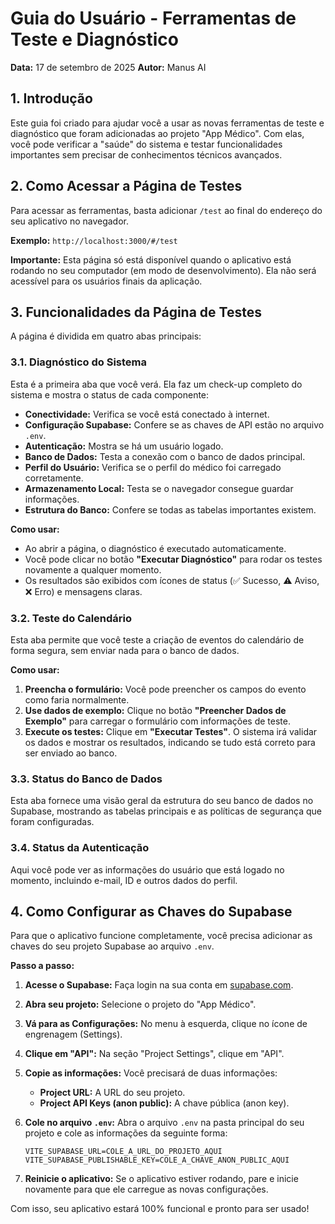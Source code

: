 # Guia do Usuário - Ferramentas de Teste e Diagnóstico

**Data:** 17 de setembro de 2025
**Autor:** Manus AI

## 1. Introdução

Este guia foi criado para ajudar você a usar as novas ferramentas de teste e diagnóstico que foram adicionadas ao projeto "App Médico". Com elas, você pode verificar a "saúde" do sistema e testar funcionalidades importantes sem precisar de conhecimentos técnicos avançados.

## 2. Como Acessar a Página de Testes

Para acessar as ferramentas, basta adicionar `/test` ao final do endereço do seu aplicativo no navegador.

**Exemplo:** `http://localhost:3000/#/test`

**Importante:** Esta página só está disponível quando o aplicativo está rodando no seu computador (em modo de desenvolvimento). Ela não será acessível para os usuários finais da aplicação.

## 3. Funcionalidades da Página de Testes

A página é dividida em quatro abas principais:

### 3.1. Diagnóstico do Sistema

Esta é a primeira aba que você verá. Ela faz um check-up completo do sistema e mostra o status de cada componente:

-   **Conectividade:** Verifica se você está conectado à internet.
-   **Configuração Supabase:** Confere se as chaves de API estão no arquivo `.env`.
-   **Autenticação:** Mostra se há um usuário logado.
-   **Banco de Dados:** Testa a conexão com o banco de dados principal.
-   **Perfil do Usuário:** Verifica se o perfil do médico foi carregado corretamente.
-   **Armazenamento Local:** Testa se o navegador consegue guardar informações.
-   **Estrutura do Banco:** Confere se todas as tabelas importantes existem.

**Como usar:**

-   Ao abrir a página, o diagnóstico é executado automaticamente.
-   Você pode clicar no botão **"Executar Diagnóstico"** para rodar os testes novamente a qualquer momento.
-   Os resultados são exibidos com ícones de status (✅ Sucesso, ⚠️ Aviso, ❌ Erro) e mensagens claras.

### 3.2. Teste do Calendário

Esta aba permite que você teste a criação de eventos do calendário de forma segura, sem enviar nada para o banco de dados.

**Como usar:**

1.  **Preencha o formulário:** Você pode preencher os campos do evento como faria normalmente.
2.  **Use dados de exemplo:** Clique no botão **"Preencher Dados de Exemplo"** para carregar o formulário com informações de teste.
3.  **Execute os testes:** Clique em **"Executar Testes"**. O sistema irá validar os dados e mostrar os resultados, indicando se tudo está correto para ser enviado ao banco.

### 3.3. Status do Banco de Dados

Esta aba fornece uma visão geral da estrutura do seu banco de dados no Supabase, mostrando as tabelas principais e as políticas de segurança que foram configuradas.

### 3.4. Status da Autenticação

Aqui você pode ver as informações do usuário que está logado no momento, incluindo e-mail, ID e outros dados do perfil.

## 4. Como Configurar as Chaves do Supabase

Para que o aplicativo funcione completamente, você precisa adicionar as chaves do seu projeto Supabase ao arquivo `.env`.

**Passo a passo:**

1.  **Acesse o Supabase:** Faça login na sua conta em [supabase.com](https://supabase.com).
2.  **Abra seu projeto:** Selecione o projeto do "App Médico".
3.  **Vá para as Configurações:** No menu à esquerda, clique no ícone de engrenagem (Settings).
4.  **Clique em "API":** Na seção "Project Settings", clique em "API".
5.  **Copie as informações:** Você precisará de duas informações:
    -   **Project URL:** A URL do seu projeto.
    -   **Project API Keys (anon public):** A chave pública (anon key).
6.  **Cole no arquivo `.env`:** Abra o arquivo `.env` na pasta principal do seu projeto e cole as informações da seguinte forma:

    ```
    VITE_SUPABASE_URL=COLE_A_URL_DO_PROJETO_AQUI
    VITE_SUPABASE_PUBLISHABLE_KEY=COLE_A_CHAVE_ANON_PUBLIC_AQUI
    ```

7.  **Reinicie o aplicativo:** Se o aplicativo estiver rodando, pare e inicie novamente para que ele carregue as novas configurações.

Com isso, seu aplicativo estará 100% funcional e pronto para ser usado!

